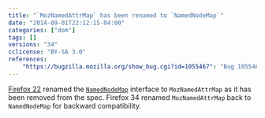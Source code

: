 ```yaml
---
title: "`MozNamedAttrMap` has been renamed to `NamedNodeMap`"
date: "2014-09-01T22:12:15-04:00"
categories: ["dom"]
tags: []
versions: "34"
cclicense: "BY-SA 3.0"
references:
    "https://bugzilla.mozilla.org/show_bug.cgi?id=1055467": "Bug 1055467 – Rename MozNamedAttrMap to NamedNodeMap"
---
```

[Firefox 22](https://www.fxsitecompat.com/en-US/docs/2013/namednodemap-has-been-renamed-to-moznamedattrmap/) renamed the [`NamedNodeMap`](https://developer.mozilla.org/en-US/docs/Web/API/NamedNodeMap) interface to `MozNamedAttrMap` as it has been removed from the spec. Firefox 34 renamed `MozNamedAttrMap` back to `NamedNodeMap` for backward compatibility.
